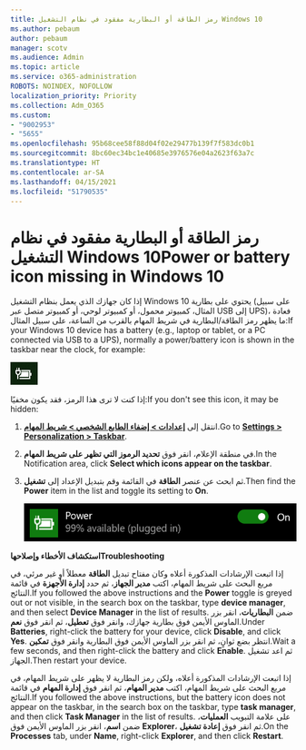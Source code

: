 ```yaml
---
title: رمز الطاقة أو البطارية مفقود في نظام التشغيل Windows 10
ms.author: pebaum
author: pebaum
manager: scotv
ms.audience: Admin
ms.topic: article
ms.service: o365-administration
ROBOTS: NOINDEX, NOFOLLOW
localization_priority: Priority
ms.collection: Adm_O365
ms.custom:
- "9002953"
- "5655"
ms.openlocfilehash: 95b68cee58f88d04f02e29477b139f7f583dc0b1
ms.sourcegitcommit: 8bc60ec34bc1e40685e3976576e04a2623f63a7c
ms.translationtype: HT
ms.contentlocale: ar-SA
ms.lasthandoff: 04/15/2021
ms.locfileid: "51790535"
---
```

# <a name="power-or-battery-icon-missing-in-windows-10"></a><span data-ttu-id="89ed5-102">رمز الطاقة أو البطارية مفقود في نظام التشغيل Windows 10</span><span class="sxs-lookup"><span data-stu-id="89ed5-102">Power or battery icon missing in Windows 10</span></span>

<span data-ttu-id="89ed5-103">إذا كان جهازك الذي يعمل بنظام التشغيل Windows 10 يحتوي على بطارية (على سبيل المثال، كمبيوتر محمول، أو كمبيوتر لوحي، أو كمبيوتر متصل عبر USB إلى UPS)، فعادة ما يظهر رمز الطاقة/البطارية في شريط المهام بالقرب من الساعة، على سبيل المثال:</span><span class="sxs-lookup"><span data-stu-id="89ed5-103">If your Windows 10 device has a battery (e.g., laptop or tablet, or a PC connected via USB to a UPS), normally a power/battery icon is shown in the taskbar near the clock, for example:</span></span>

![أيقونة البطارية](media/battery-icon.png)

<span data-ttu-id="89ed5-105">إذا كنت لا ترى هذا الرمز، فقد يكون مخفيًا:</span><span class="sxs-lookup"><span data-stu-id="89ed5-105">If you don't see this icon, it may be hidden:</span></span>

1. <span data-ttu-id="89ed5-106">انتقل إلى **[إعدادات > إضفاء الطابع الشخصي > شريط المهام](ms-settings:taskbar?activationSource=GetHelp)**.</span><span class="sxs-lookup"><span data-stu-id="89ed5-106">Go to **[Settings > Personalization > Taskbar](ms-settings:taskbar?activationSource=GetHelp)**.</span></span>

2. <span data-ttu-id="89ed5-107">في منطقة الإعلام، انقر فوق **تحديد الرموز التي تظهر على شريط المهام**.</span><span class="sxs-lookup"><span data-stu-id="89ed5-107">In the Notification area, click **Select which icons appear on the taskbar**.</span></span>

3. <span data-ttu-id="89ed5-108">ثم ابحث عن عنصر **الطاقة** في القائمة وقم بتبديل الإعداد إلى **تشغيل**.</span><span class="sxs-lookup"><span data-stu-id="89ed5-108">Then find the **Power** item in the list and toggle its setting to **On**.</span></span>

    ![إظهار أيقونه الطاقة في شريط المهام](media/power-icon-on.png)

<span data-ttu-id="89ed5-110">**استكشاف الأخطاء وإصلاحها**</span><span class="sxs-lookup"><span data-stu-id="89ed5-110">**Troubleshooting**</span></span>

<span data-ttu-id="89ed5-111">إذا اتبعت الإرشادات المذكورة أعلاه وكان مفتاح تبديل **الطاقة** معطلاً أو غير مرئي، في مربع البحث على شريط المهام، اكتب **مدير الجهاز**، ثم حدد **إدارة الأجهزة** في قائمة النتائج.</span><span class="sxs-lookup"><span data-stu-id="89ed5-111">If you followed the above instructions and the **Power** toggle is greyed out or not visible, in the search box on the taskbar, type **device manager**, and then select **Device Manager** in the list of results.</span></span> <span data-ttu-id="89ed5-112">ضمن **البطاريات**، انقر بزر الماوس الأيمن فوق بطارية جهازك، وانقر فوق **تعطيل**، ثم انقر فوق **نعم**.</span><span class="sxs-lookup"><span data-stu-id="89ed5-112">Under **Batteries**, right-click the battery for your device, click **Disable**, and click **Yes**.</span></span> <span data-ttu-id="89ed5-113">انتظر بضع ثوانٍ، ثم انقر بزر الماوس الأيمن فوق البطارية وانقر فوق **تمكين**.</span><span class="sxs-lookup"><span data-stu-id="89ed5-113">Wait a few seconds, and then right-click the battery and click **Enable**.</span></span> <span data-ttu-id="89ed5-114">ثم اعد تشغيل الجهاز.</span><span class="sxs-lookup"><span data-stu-id="89ed5-114">Then restart your device.</span></span>

<span data-ttu-id="89ed5-115">إذا اتبعت الإرشادات المذكورة أعلاه، ولكن رمز البطارية لا يظهر على شريط المهام، في مربع البحث على شريط المهام، اكتب **مدير المهام**، ثم انقر فوق **إدارة المهام** في قائمة النتائج.</span><span class="sxs-lookup"><span data-stu-id="89ed5-115">If you followed the above instructions, but the battery icon does not appear on the taskbar, in the search box on the taskbar, type **task manager**, and then click **Task Manager** in the list of results.</span></span> <span data-ttu-id="89ed5-116">على علامة التبويب **العمليات**، ضمن **اسم**، انقر بزر الماوس الأيمن فوق **Explorer**، ثم انقر فوق **إعادة تشغيل**.</span><span class="sxs-lookup"><span data-stu-id="89ed5-116">On the **Processes** tab, under **Name**, right-click **Explorer**, and then click **Restart**.</span></span>
